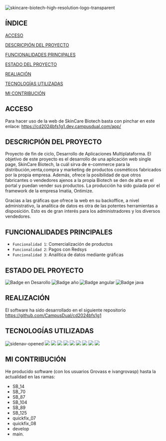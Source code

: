 ![skincare-biotech-high-resolution-logo-transparent](https://github.com/ivangrovasp/PFC-SkinCareBiotech/assets/165771185/013e923b-d64c-4ae7-9546-da07eabd5eed)

## ÍNDICE

[ACCESO](#acceso)

[DESCRICPIÓN DEL PROYECTO](#descripción-del-proyecto)

[FUNCIONALIDADES PRINCIPALES](#funcionalidades-principales)

[ESTADO DEL PROYECTO](#Estado-del-proyecto)

[REALIACIÓN](#REALIZACIÓN)

[TECNOLOGÍAS UTILIZADAS](#tecnologías-utilizadas)

[MI CONTRIBUCIÓN](#mi-contribución)

## ACCESO

Para hacer uso de la web de SkinCare Biotech basta con pinchar en este enlace: https://cd2024bfs1g1.dev.campusdual.com/app/

## DESCRICPIÓN DEL PROYECTO  

Proyecto de fin de ciclo, Desarrollo de Aplicaciones Multiplataforma. El objetivo de este proyecto es el desarrollo de una aplicación web single page, SkinCare Biotech, la cuál sirva de e-commerce para la distribución,venta,compra y marketing de productos cosméticos fabricados por la propia empresa. Además, ofrece la posibilidad de que otros fabricantes o vendedores ajenos a la propia Biotech se den de alta en el portal y puedan vender sus productos. La producción ha sido guiada por el framework de la empresa Imatia, Ontimize.

Gracias a las gráficas que ofrece la web en su backoffice, a nivel administrativo, la analítica de datos es otra de las potentes herramientas a disposición. Esto es de gran interés para los administradores y los diversos vendedores.  

## FUNCIONALIDADES PRINCIPALES

- `Funcionalidad 1`: Comercialización de productos
- `Funcionalidad 2`: Pagos con Redsys
- `Funcionalidad 3`: Analítica de datos mediante gráficas

## ESTADO DEL PROYECTO

![Badge en Desarollo](https://img.shields.io/badge/STATUS-FINALIZADO-red) ![Badge año](https://img.shields.io/badge/AÑO-2024-blue) ![Badge angular](https://img.shields.io/badge/ANGULAR-15.0.0-white) ![Badge java](https://img.shields.io/badge/JAVA-11-orange)

## REALIZACIÓN

El software ha sido desarrollado en el siguiente repositorio https://github.com/CampusDual/cd2024bfs1g1 

## TECNOLOGÍAS UTILIZADAS

![sidenav-opened](https://github.com/ivangrovasp/PFC-SkinCareBiotech/assets/165771185/cc20b5b3-0199-494f-9da2-c0f590e52b47)
  <img src="https://img.shields.io/badge/java-007396?style=for-the-badge&logo=java&logoColor=white"> 
  <img src="https://img.shields.io/badge/html5-E34F26?style=for-the-badge&logo=html5&logoColor=white"> 
  <img src="https://img.shields.io/badge/css-1572B6?style=for-the-badge&logo=css3&logoColor=white"> 
  <img src="https://img.shields.io/badge/javascript-F7DF1E?style=for-the-badge&logo=javascript&logoColor=black"> 
  <img src="https://img.shields.io/badge/postgresSQL-4479A1?style=for-the-badge&logoColor=white"> 
  <img src="https://img.shields.io/badge/angular.js-DD0031?style=for-the-badge&logo=angularjs&logoColor=white">
  <img src="https://img.shields.io/badge/node.js-339933?style=for-the-badge&logo=Node.js&logoColor=white">
  <img src="https://img.shields.io/badge/spring-6DB33F?style=for-the-badge&logo=spring&logoColor=white"> 
  <img src="https://img.shields.io/badge/git-F05032?style=for-the-badge&logo=git&logoColor=white">
</div>


## MI CONTRIBUCIÓN

He producido software (con los usuarios Grovass e ivangrovasp) hasta la actualidad en las ramas:
+ SB_14
+ SB_70
+ SB_87
+ SB_104
+ SB_89
+ SB_125
+ quickfix_07
+ quickfix_08
+ develop
+ main. 



